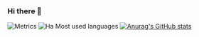 ### Hi there 👋
![Metrics](https://metrics.lecoq.io/radish?template=classic&base.indepth=false&base.hireable=false&config.timezone=Asia%2FShanghai)
![Ha Most used languages](https://github-readme-stats.vercel.app/api/top-langs?username=radish&show_icons=true&count_private=true&theme=gotham)
[![Anurag's GitHub stats](https://github-readme-stats.vercel.app/api?username=radish)](https://github.com/anuraghazra/github-readme-stats)


<!--
**radsih/radsih** is a ✨ _special_ ✨ repository because its `README.md` (this file) appears on your GitHub profile.

Here are some ideas to get you started:

- 🔭 I’m currently working on ...
- 🌱 I’m currently learning ...
- 👯 I’m looking to collaborate on ...
- 🤔 I’m looking for help with ...
- 💬 Ask me about ...
- 📫 How to reach me: ...
- 😄 Pronouns: ...
- ⚡ Fun fact: ...
-->
